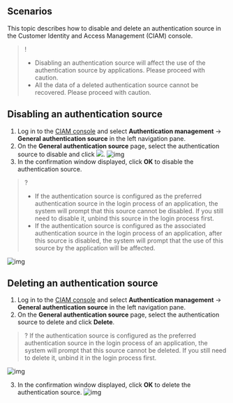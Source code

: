## Scenarios
This topic describes how to disable and delete an authentication source in the Customer Identity and Access Management (CIAM) console.

>!
>- Disabling an authentication source will affect the use of the authentication source by applications. Please proceed with caution.
>- All the data of a deleted authentication source cannot be recovered. Please proceed with caution.

## Disabling an authentication source
1. Log in to the [CIAM console](https://console.cloud.tencent.com/ciam) and select **Authentication management** -> **General authentication source** in the left navigation pane.
2. On the **General authentication source** page, select the authentication source to disable and click ![](https://main.qcloudimg.com/raw/6d46521bb97025243466844d6dec632b.png).
![img](https://qcloudimg.tencent-cloud.cn/raw/ffe45a40738e5309b23c026677f94a27.png)
3. In the confirmation window displayed, click **OK** to disable the authentication source.
>?
>- If the authentication source is configured as the preferred authentication source in the login process of an application, the system will prompt that this source cannot be disabled. If you still need to disable it, unbind this source in the login process first.
>- If the authentication source is configured as the associated authentication source in the login process of an application, after this source is disabled, the system will prompt that the use of this source by the application will be affected.

![img](https://qcloudimg.tencent-cloud.cn/raw/976e42a554dfeaa8c45cc3d0d4068b1a.png)

## Deleting an authentication source
1. Log in to the [CIAM console](https://console.cloud.tencent.com/ciam) and select **Authentication management** -> **General authentication source** in the left navigation pane.
2. On the **General authentication source** page, select the authentication source to delete and click **Delete**.
>?
If the authentication source is configured as the preferred authentication source in the login process of an application, the system will prompt that this source cannot be deleted. If you still need to delete it, unbind it in the login process first.

![img](https://qcloudimg.tencent-cloud.cn/raw/f4c962732bbfaee162023c0d37d27036.png)

3. In the confirmation window displayed, click **OK** to delete the authentication source.
![img](https://qcloudimg.tencent-cloud.cn/raw/dc9e54ffdd5b6ea7e81da20acee21fdf.png)